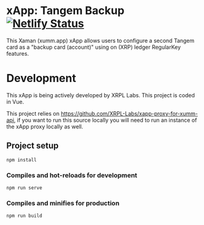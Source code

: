 # xApp: Tangem Backup [![Netlify Status](https://api.netlify.com/api/v1/badges/d3a7b053-f15e-49fe-972b-485c258133f3/deploy-status)](https://app.netlify.com/sites/xapp-tangem-backup/deploys)

This Xaman (xumm.app) xApp allows users to configure a second Tangem card as a
"backup card (account)" using on (XRP) ledger RegularKey features.

# Development

This xApp is being actively developed by XRPL Labs. This project is coded in Vue.

This project relies on https://github.com/XRPL-Labs/xapp-proxy-for-xumm-api, if you
want to run this source locally you will need to run an instance of the xApp proxy locally as well.

## Project setup

```
npm install
```

### Compiles and hot-reloads for development
```
npm run serve
```

### Compiles and minifies for production
```
npm run build
```
